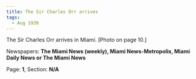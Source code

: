 ```yaml
---  
title: The Sir Charles Orr arrives  
tags:  
  - Aug 1930  
---  
```

  
The Sir Charles Orr arrives in Miami. [Photo on page 10.]  
  
Newspapers: **The Miami News (weekly), Miami News-Metropolis, Miami Daily News or The Miami News**  
  
Page: **1**, Section: **N/A** 

